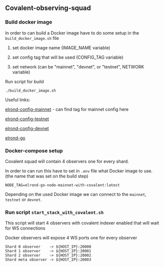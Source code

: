 ## Covalent-observing-squad

### Build docker image

In order to can build a Docker image have to do some setup in the `build_docker_image.sh` file

1. set docker image name (IMAGE_NAME variable)

2. set config tag that will be used (CONFIG_TAG variable)

3. set network (can be "mainnet", "devnet", or "testnet", NETWORK variable)

Run script for build 

```
./build_docker_image.sh
```

Useful links:

[elrond-config-mainnet](https://github.com/ElrondNetwork/elrond-config-mainnet) - can find tag for mainnet config here

[elrond-config-testnet](https://github.com/ElrondNetwork/elrond-config-testnet)

[elrond-config-devnet](https://github.com/ElrondNetwork/elrond-config-devnet)

[elrond-go](https://github.com/ElrondNetwork/elrond-go)

### Docker-compose setup 

Covalent squad will contain 4 observers one for every shard.

In order to can run this have to set in `.env` file what Docker image to use. (the name that was set on the build step)
``` 
NODE_TAG=elrond-go-node-mainnet-with-covalent:latest
```

Depending on the used Docker image we can connect to the `mainnet`, `testnet` or `devnet`.

### Run script `start_stack_with_covalent.sh`

This script will start 4 observers with covalent indexer enabled that will wait for WS connections 

Docker observers will expose 4 WS ports one for every observer

```
Shard 0 observer    -> ${HOST_IP}:20000
Shard 1 observer    -> ${HOST_IP}:20001
Shard 2 observer    -> ${HOST_IP}:20002
Shard meta observer -> ${HOST_IP}:20003
```
